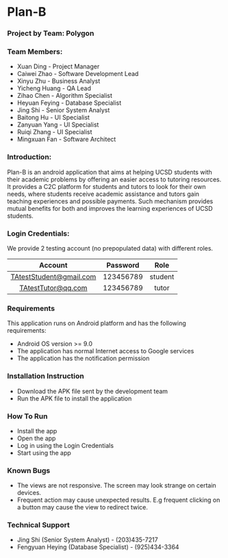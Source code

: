 # Plan-B


### Project by Team: Polygon

### Team Members:
- Xuan Ding - Project Manager
- Caiwei Zhao - Software Development Lead
- Xinyu Zhu - Business Analyst
- Yicheng Huang - QA Lead
- Zihao Chen - Algorithm Specialist
- Heyuan Feying - Database Specialist
- Jing Shi - Senior System Analyst
- Baitong Hu - UI Specialist
- Zanyuan Yang - UI Specialist
- Ruiqi Zhang - UI Specialist
- Mingxuan Fan - Software Architect

### Introduction:
Plan-B is an android application that aims at helping UCSD students with their academic problems by offering an easier access to tutoring resources. It provides a C2C platform for students and tutors to look for their own needs, where students receive academic assistance and tutors gain teaching experiences and possible payments.  Such mechanism provides mutual benefits for both and improves the learning experiences of UCSD students.




### Login Credentials:
We provide 2 testing account (no prepopulated data) with different roles.

|      Account     | Password |                                                                                 Role                                                                                |
|:----------------:|:--------:|:--------------------------------------------------------------------------------------------------------------------------------------------------------------------------:|
| TAtestStudent@gmail.com |   123456789  | student                   |
| TAtestTutor@qq.com |   123456789   | tutor |

### Requirements
This application runs on Android platform and has the following requirements:
- Android OS version >= 9.0
- The application has normal Internet access to Google services
- The application has the notification permission

### Installation Instruction
- Download the APK file sent by the development team
- Run the APK file to install the application

### How To Run
- Install the app
- Open the app
- Log in using the Login Credentials
- Start using the app

### Known Bugs
- The views are not responsive. The screen may look strange on certain devices.
- Frequent action may cause unexpected results. E.g frequent clicking on a button may cause the view to redirect twice.


### Technical Support
- Jing Shi (Senior System Analyst) - (203)435-7217
- Fengyuan Heying (Database Specialist) - (925)434-3364